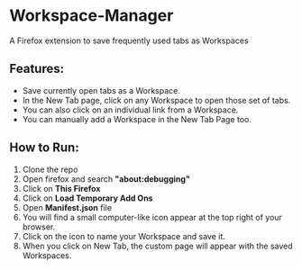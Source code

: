 # Workspace-Manager
A Firefox extension to save frequently used tabs as Workspaces

## Features:
- Save currently open tabs as a Workspace.
- In the New Tab page, click on any Workspace to open those set of tabs.
- You can also click on an individual link from a Workspace.
- You can manually add a Workspace in the New Tab Page too.

## How to Run:
1. Clone the repo
2. Open firefox and search **"about:debugging"**
3. Click on **This Firefox**
4. Click on **Load Temporary Add Ons**
5. Open **Manifest.json** file
6. You will find a small computer-like icon appear at the top right of your browser.
7. Click on the icon to name your Workspace and save it.
7. When you click on New Tab, the custom page will appear with the saved Workspaces.

